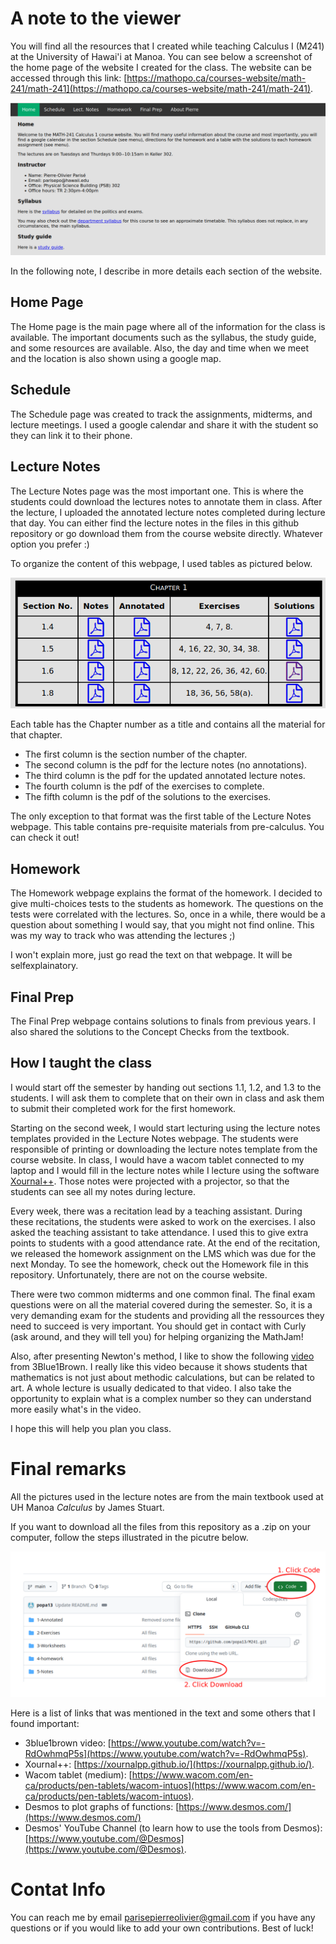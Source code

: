 # A note to the viewer
You will find all the resources that I created while teaching Calculus I (M241) at the University of Hawai'i at Manoa. You can see below a screenshot of the home page of the website I created for the class. The website can be accessed through this link: [https://mathopo.ca/courses-website/math-241/math-241](https://mathopo.ca/courses-website/math-241/math-241).

![Home page](M241-WebsiteScreenshot.png)

In the following note, I describe in more details each section of the website.

## Home Page 
The Home page is the main page where all of the information for the class is available. The important documents such as the syllabus, the study guide, and some resources are available. Also, the day and time when we meet and the location is also shown using a google map. 

## Schedule
The Schedule page was created to track the assignments, midterms, and lecture meetings. I used a google calendar and share it with the student so they can link it to their phone.

## Lecture Notes
The Lecture Notes page was the most important one. This is where the students could download the lectures notes to annotate them in class. After the lecture, I uploaded the annotated lecture notes completed during lecture that day. You can either find the lecture notes in the files in this github repository or go download them from the course website directly. Whatever option you prefer :) 

To organize the content of this webpage, I used tables as pictured below.

![Lecture Notes Tables](M241-lectureNotesTable.png)

Each table has the Chapter number as a title and contains all the material for that chapter. 
- The first column is the section number of the chapter.
- The second column is the pdf for the lecture notes (no annotations).
- The third column is the pdf for the updated annotated lecture notes.
- The fourth column is the pdf of the exercises to complete.
- The fifth column is the pdf of the solutions to the exercises.

The only exception to that format was the first table of the Lecture Notes webpage. This table contains pre-requisite materials from pre-calculus. You can check it out!

## Homework
The Homework webpage explains the format of the homework. I decided to give multi-choices tests to the students as homework. The questions on the tests were correlated with the lectures. So, once in a while, there would be a question about something I would say, that you might not find online. This was my way to track who was attending the lectures ;) 

I won't explain more, just go read the text on that webpage. It will be selfexplainatory. 

## Final Prep
The Final Prep webpage contains solutions to finals from previous years. I also shared the solutions to the Concept Checks from the textbook. 

## How I taught the class
I would start off the semester by handing out sections 1.1, 1.2, and 1.3 to the students. I will ask them to complete that on their own in class and ask them to submit their completed work for the first homework. 

Starting on the second week, I would start lecturing using the lecture notes templates provided in the Lecture Notes webpage. The students were responsible of printing or downloading the lecture notes template from the course website. In class, I would have a wacom tablet connected to my laptop and I would fill in the lecture notes while I lecture using the software [Xournal++](https://xournalpp.github.io/). Those notes were projected with a projector, so that the students can see all my notes during lecture. 

Every week, there was a recitation lead by a teaching assistant. During these recitations, the students were asked to work on the exercises. I also asked the teaching assistant to take attendance. I used this to give extra points to students with a good attendance rate. At the end of the recitation, we released the homework assignment on the LMS which was due for the next Monday. To see the homework, check out the Homework file in this repository. Unfortunately, there are not on the course website.

There were two common midterms and one common final. The final exam questions were on all the material covered during the semester. So, it is a very demanding exam for the students and providing all the ressources they need to succeed is very important. You should get in contact with Curly (ask around, and they will tell you) for helping organizing the MathJam!

Also, after presenting Newton's method, I like to show the following [video](https://www.youtube.com/watch?v=-RdOwhmqP5s) from 3Blue1Brown. I really like this video because it shows students that mathematics is not just about methodic calculations, but can be related to art. A whole lecture is usually dedicated to that video. I also take the opportunity to explain what is a complex number so they can understand more easily what's in the video.

I hope this will help you plan you class. 

# Final remarks
All the pictures used in the lecture notes are from the main textbook used at UH Manoa *Calculus* by James Stuart. 

If you want to download all the files from this repository as a .zip on your computer, follow the steps illustrated in the picutre below.

![Step to download file](How-To-Download_as-Zipped.png)

Here is a list of links that was mentioned in the text and some others that I found important:

- 3blue1brown video: [https://www.youtube.com/watch?v=-RdOwhmqP5s](https://www.youtube.com/watch?v=-RdOwhmqP5s).
- Xournal++: [https://xournalpp.github.io/](https://xournalpp.github.io/).
- Wacom tablet (medium): [https://www.wacom.com/en-ca/products/pen-tablets/wacom-intuos](https://www.wacom.com/en-ca/products/pen-tablets/wacom-intuos).
- Desmos to plot graphs of functions: [https://www.desmos.com/](https://www.desmos.com/)
- Desmos' YouTube Channel (to learn how to use the tools from Desmos): [https://www.youtube.com/@Desmos](https://www.youtube.com/@Desmos).

# Contat Info
You can reach me by email parisepierreolivier@gmail.com if you have any questions or if you would like to add your own contributions.
Best of luck!

